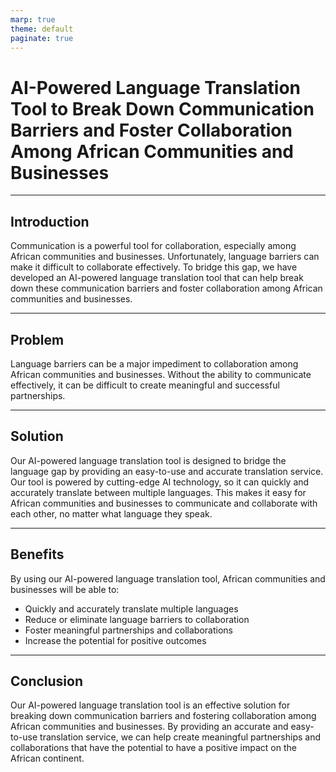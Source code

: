```yaml
---
marp: true
theme: default
paginate: true
---
```

# AI-Powered Language Translation Tool to Break Down Communication Barriers and Foster Collaboration Among African Communities and Businesses

---
## Introduction

Communication is a powerful tool for collaboration, especially among African communities and businesses. Unfortunately, language barriers can make it difficult to collaborate effectively. To bridge this gap, we have developed an AI-powered language translation tool that can help break down these communication barriers and foster collaboration among African communities and businesses.

---
## Problem

Language barriers can be a major impediment to collaboration among African communities and businesses. Without the ability to communicate effectively, it can be difficult to create meaningful and successful partnerships.

---
## Solution

Our AI-powered language translation tool is designed to bridge the language gap by providing an easy-to-use and accurate translation service. Our tool is powered by cutting-edge AI technology, so it can quickly and accurately translate between multiple languages. This makes it easy for African communities and businesses to communicate and collaborate with each other, no matter what language they speak.

---
## Benefits

By using our AI-powered language translation tool, African communities and businesses will be able to:

- Quickly and accurately translate multiple languages
- Reduce or eliminate language barriers to collaboration
- Foster meaningful partnerships and collaborations
- Increase the potential for positive outcomes

---
## Conclusion

Our AI-powered language translation tool is an effective solution for breaking down communication barriers and fostering collaboration among African communities and businesses. By providing an accurate and easy-to-use translation service, we can help create meaningful partnerships and collaborations that have the potential to have a positive impact on the African continent.
  
